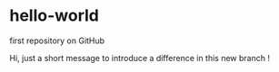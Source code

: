 # hello-world
first repository on GitHub

Hi, just a short message to introduce a difference in this new branch !
